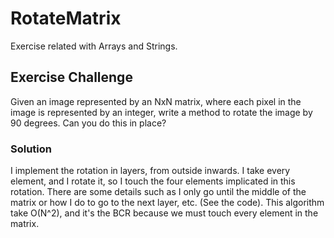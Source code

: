 # RotateMatrix
Exercise related with Arrays and Strings.

## Exercise Challenge
Given an image represented by an NxN matrix, where each pixel in the image is represented by an integer, write a method to rotate the image by 90 degrees. Can you do this in place?

### Solution
I implement the rotation in layers, from outside inwards. 
I take every element, and I rotate it, so I touch the four elements implicated in this rotation. 
There are some details such as I only go until the middle of the matrix or how I do to go to the next layer, etc. (See the code). 
This algorithm take O(N^2), and it's the BCR because we must touch every element in the matrix.
